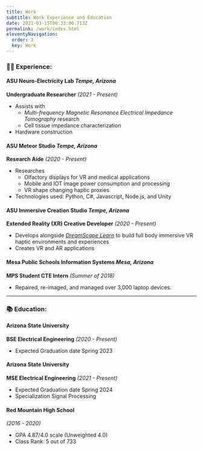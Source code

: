 ```yaml
---
title: Work
subtitle: Work Experience and Education
date: 2021-03-15T06:33:06.713Z
permalink: /work/index.html
eleventyNavigation:
  order: 3
  key: Work
---
```

### 👩‍💻 Experience:

#### ASU Neuro-Electricity Lab *Tempe, Arizona*

**Undergraduate Researcher** *(2021 - Present)*

* Assists with 
  * *Multi-frequency Magnetic Resonance Electrical Impedance Tomography* research
  * Cell tissue impedance characterization 
* Hardware construction

#### ASU Meteor Studio *Tempe, Arizona*

**Research Aide** *(2020 - Present)*

* Researches
  * Olfactory displays for VR and medical applications 
  * Mobile and IOT image power consumption and processing 
  * VR shape changing haptic proxies 
* Technologies used: Python, C#, Javascript, Node.js, and Unity 

#### ASU Immersive Creation Studio *Tempe, Arizona*

**Extended Reality (XR) Creative Developer** *(2020 - Present)*

* Develops alongside *[DreamScape Learn](https://www.dreamscapelearn.com/)* to build full body immersive VR haptic environments and experiences
* Creates VR and AR applications

#### Mesa Public Schools Information Systems *Mesa, Arizona*

**MPS Student CTE Intern** *(Summer of 2018)*

* Repaired, re-imaged, and managed over 3,000 laptop devices.

- - -

### 📚 Education:

#### Arizona State University

**BSE Electrical Engineering** *(2020 - Present)*

* Expected Graduation date Spring 2023 

#### Arizona State University 

**MSE Electrical Engineering** *(2021 - Present)*

* Expected Graduation date Spring 2024
* Specialization Signal Processing 

#### Red Mountain High School

 *(2016 - 2020)*

* GPA 4.87/4.0 scale (Unweighted 4.0)
* Class Rank: 5 out of 733